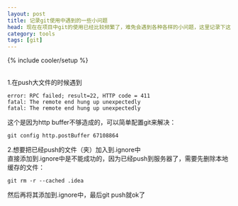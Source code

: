 ```yaml
---
layout: post
title: 记录git使用中遇到的一些小问题
head: 现在在项目中git的使用已经比较频繁了，难免会遇到各种各样的小问题，这里记录下这些问题。
category: tools
tags: [git]
---
```

{% include cooler/setup %}

<br>
1.在push大文件的时候遇到

	error: RPC failed; result=22, HTTP code = 411
	fatal: The remote end hung up unexpectedly
	fatal: The remote end hung up unexpectedly
这个是因为http buffer不够造成的，可以简单配置git来解决：
	
	git config http.postBuffer 67108864
2.想要把已经push的文件（夹）加入到.ignore中
<br>
直接添加到.ignore中是不能成功的，因为已经push到服务器了，需要先删除本地缓存的文件：

	git rm -r --cached .idea
然后再将其添加到.ignore中，最后git push就ok了
